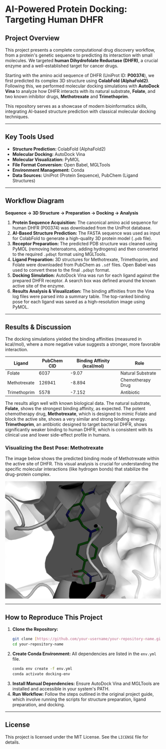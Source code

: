 # AI-Powered Protein Docking: Targeting Human DHFR

## Project Overview
This project presents a complete computational drug discovery workflow, from a protein's genetic sequence to predicting its interaction with small molecules. We targeted **human Dihydrofolate Reductase (DHFR)**, a crucial enzyme and a well-established target for cancer drugs.

Starting with the amino acid sequence of DHFR (UniProt ID: **P00374**), we first predicted its complex 3D structure using **ColabFold (AlphaFold2)**. Following this, we performed molecular docking simulations with **AutoDock Vina** to analyze how DHFR interacts with its natural substrate, **Folate**, and two known inhibitor drugs, **Methotrexate** and **Trimethoprim**.

This repository serves as a showcase of modern bioinformatics skills, integrating AI-based structure prediction with classical molecular docking techniques.

---

## Key Tools Used
* **Structure Prediction:** ColabFold (AlphaFold2)
* **Molecular Docking:** AutoDock Vina
* **Molecular Visualization:** PyMOL
* **File Format Conversion:** Open Babel, MGLTools
* **Environment Management:** Conda
* **Data Sources:** UniProt (Protein Sequence), PubChem (Ligand Structures)

---

## Workflow Diagram
**Sequence → 3D Structure → Preparation → Docking → Analysis**

1.  **Protein Sequence Acquisition:** The canonical amino acid sequence for human DHFR (P00374) was downloaded from the UniProt database.
2.  **AI-Based Structure Prediction:** The FASTA sequence was used as input for ColabFold to generate a high-quality 3D protein model (`.pdb` file).
3.  **Receptor Preparation:** The predicted PDB structure was cleaned using PyMOL (removing heteroatoms, adding hydrogens) and then converted to the required `.pdbqt` format using MGLTools.
4.  **Ligand Preparation:** 3D structures for Methotrexate, Trimethoprim, and Folate were downloaded from PubChem as `.sdf` files. Open Babel was used to convert these to the final `.pdbqt` format.
5.  **Docking Simulation:** AutoDock Vina was run for each ligand against the prepared DHFR receptor. A search box was defined around the known active site of the enzyme.
6.  **Results Analysis & Visualization:** The binding affinities from the Vina log files were parsed into a summary table. The top-ranked binding pose for each ligand was saved as a high-resolution image using PyMOL.

---

## Results & Discussion
The docking simulations yielded the binding affinities (measured in kcal/mol), where a more negative value suggests a stronger, more favorable interaction.

| Ligand         | PubChem CID | Binding Affinity (kcal/mol) | Role                |
|----------------|-------------|-----------------------------|---------------------|
| Folate         | 6037        | -9.07                       | Natural Substrate   |
| Methotrexate   | 126941      | -8.894                      | Chemotherapy Drug   |
| Trimethoprim   | 5578        | -7.152                      | Antibiotic          |

The results align well with known biological data. The natural substrate, **Folate**, shows the strongest binding affinity, as expected. The potent chemotherapy drug, **Methotrexate**, which is designed to mimic Folate and block the active site, shows a very similar and strong binding energy. **Trimethoprim**, an antibiotic designed to target bacterial DHFR, shows significantly weaker binding to human DHFR, which is consistent with its clinical use and lower side-effect profile in humans.

### Visualizing the Best Pose: Methotrexate
The image below shows the predicted binding mode of Methotrexate within the active site of DHFR. This visual analysis is crucial for understanding the specific molecular interactions (like hydrogen bonds) that stabilize the drug-protein complex.

![Predicted binding pose of Methotrexate in the active site of DHFR.](out_images/126941_pose.png)

---

## How to Reproduce This Project
1.  **Clone the Repository:**
    ```bash
    git clone [https://github.com/your-username/your-repository-name.git](https://github.com/your-username/your-repository-name.git)
    cd your-repository-name
    ```
2.  **Create Conda Environment:** All dependencies are listed in the `env.yml` file.
    ```bash
    conda env create -f env.yml
    conda activate docking-env
    ```
3.  **Install Manual Dependencies:** Ensure AutoDock Vina and MGLTools are installed and accessible in your system's PATH.
4.  **Run Workflow:** Follow the steps outlined in the original project guide, which involve running the scripts for structure preparation, ligand preparation, and docking.

---

## License
This project is licensed under the MIT License. See the `LICENSE` file for details.
